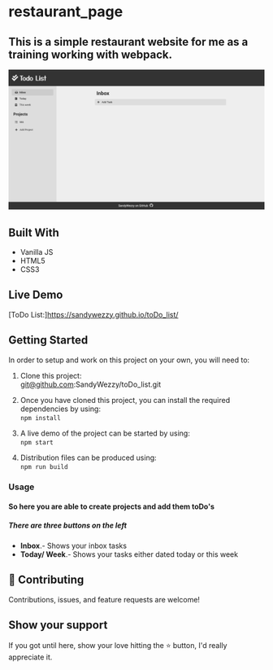 # restaurant_page

## This is a simple restaurant website for me as a training working with webpack.

<div align="center"><img src="./dist/images/screen.png" alt="screenshot of website" width="900" /></div>

## Built With 

- Vanilla JS
- HTML5
- CSS3


## Live Demo

[ToDo List:]https://sandywezzy.github.io/toDo_list/


## Getting Started

In order to setup and work on this project on your own, you will need to:

1. Clone this project:  
git@github.com:SandyWezzy/toDo_list.git

2. Once you have cloned this project, you can install the required dependencies by using:  
`npm install`

3. A live demo of the project can be started by using:  
`npm start`

4. Distribution files can be produced using:  
`npm run build`


### Usage

#### So here you are able to create projects and add them toDo's

##### There are three buttons on the left
- **Inbox**.- Shows your inbox tasks
- **Today/ Week**.- Shows your tasks either dated today or this week

## 🤝 Contributing

Contributions, issues, and feature requests are welcome!

## Show your support

If you got until here, show your love hitting the ⭐️ button, I'd really appreciate it.
